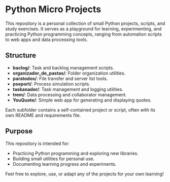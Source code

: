 # Python Micro Projects
This repository is a personal collection of small Python projects, scripts, and study exercises. It serves as a playground for learning, experimenting, and practicing Python programming concepts, ranging from automation scripts to web apps and data processing tools.

## Structure

- **baclog/**: Task and backlog management scripts.
- **organizador_de_pastas/**: Folder organization utilities.
- **paratodos/**: File transfer and server list tools.
- **pseport/**: Process simulation scripts.
- **taskanador/**: Task management and logging utilities.
- **trem/**: Data processing and collaborator management.
- **YouQuote/**: Simple web app for generating and displaying quotes.

Each subfolder contains a self-contained project or script, often with its own README and requirements file.

## Purpose

This repository is intended for:
- Practicing Python programming and exploring new libraries.
- Building small utilities for personal use.
- Documenting learning progress and experiments.

Feel free to explore, use, or adapt any of the projects for your own learning!
